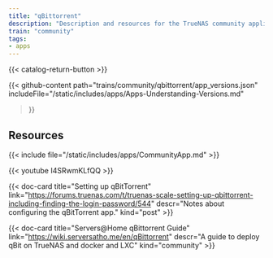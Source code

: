 ```yaml
---
title: "qBittorrent"
description: "Description and resources for the TrueNAS community application called qBittorrent."
train: "community"
tags:
- apps
---
```


{{< catalog-return-button >}}

{{< github-content 
    path="trains/community/qbittorrent/app_versions.json"
	includeFile="/static/includes/apps/Apps-Understanding-Versions.md"
>}}

## Resources

{{< include file="/static/includes/apps/CommunityApp.md" >}}

<!--
{{< include file="/static/includes/apps/CommunityPleaseExpand.md" >}}
-->

<div class="docs-sections">

{{< youtube I4SRwmKLfQQ >}}

{{< doc-card title="Setting up qBitTorrent" link="https://forums.truenas.com/t/truenas-scale-setting-up-qbittorrent-including-finding-the-login-password/544"
descr="Notes about configuring the qBitTorrent app." kind="post" >}}

{{< doc-card title="Servers@Home qBittorrent Guide" link="https://wiki.serversatho.me/en/qBittorrent" descr="A guide to deploy qBit on TrueNAS and docker and LXC" kind="community" >}}

</div>
